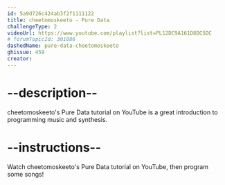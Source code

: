 ```yaml
---
id: 5a9d726c424ab3f2f1111122
title: cheetomoskeeto - Pure Data
challengeType: 2
videoUrl: https://www.youtube.com/playlist?list=PL12DC9A161D8DC5DC
# forumTopicId: 301086
dashedName: pure-data-cheetomoskeeto
ghissue: 459
creator: 
---
```


# --description--

cheetomoskeeto's Pure Data tutorial on YouTube is a great introduction to programming music and synthesis.

# --instructions--

Watch cheetomoskeeto's Pure Data tutorial on YouTube, then program some songs!